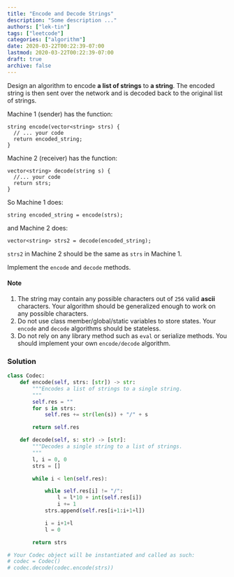 ```yaml
---
title: "Encode and Decode Strings"
description: "Some description ..."
authors: ["lek-tin"]
tags: ["leetcode"]
categories: ["algorithm"]
date: 2020-03-22T00:22:39-07:00
lastmod: 2020-03-22T00:22:39-07:00
draft: true
archive: false
---
```


Design an algorithm to encode **a list of strings** to **a string**. The encoded string is then sent over the network and is decoded back to the original list of strings.

Machine 1 (sender) has the function:
```
string encode(vector<string> strs) {
  // ... your code
  return encoded_string;
}
```
Machine 2 (receiver) has the function:
```
vector<string> decode(string s) {
  //... your code
  return strs;
}
```
So Machine 1 does:
```
string encoded_string = encode(strs);
```
and Machine 2 does:
```
vector<string> strs2 = decode(encoded_string);
```
`strs2` in Machine 2 should be the same as `strs` in Machine 1.

Implement the `encode` and `decode` methods.  

#### Note

1. The string may contain any possible characters out of `256` valid **ascii** characters. Your algorithm should be generalized enough to work on any possible characters.
2. Do not use class member/global/static variables to store states. Your `encode` and `decode` algorithms should be stateless.
3. Do not rely on any library method such as `eval` or serialize methods. You should implement your own `encode/decode` algorithm.

### Solution

```python
class Codec:
    def encode(self, strs: [str]) -> str:
        """Encodes a list of strings to a single string.
        """
        self.res = ""
        for s in strs:
            self.res += str(len(s)) + "/" + s

        return self.res

    def decode(self, s: str) -> [str]:
        """Decodes a single string to a list of strings.
        """
        l, i = 0, 0
        strs = []

        while i < len(self.res):

            while self.res[i] != "/":
                l = l*10 + int(self.res[i])
                i += 1
            strs.append(self.res[i+1:i+1+l])

            i = i+1+l
            l = 0

        return strs

# Your Codec object will be instantiated and called as such:
# codec = Codec()
# codec.decode(codec.encode(strs))
```
